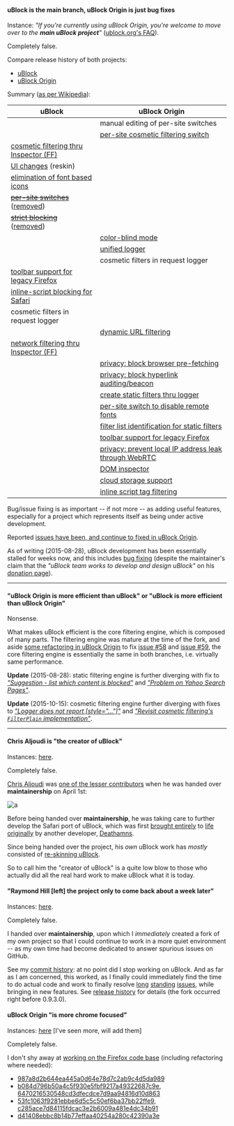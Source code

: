 #### uBlock is the main branch, uBlock Origin is just bug fixes

Instance: _"If you're currently using uBlock Origin, you're welcome to move over to the **main uBlock project**"_ ([ublock.org's FAQ](https://www.ublock.org/faq/)).

Completely false.

Compare release history of both projects:
- [uBlock](https://github.com/chrisaljoudi/uBlock/releases)
- [uBlock Origin](https://github.com/gorhill/uBlock/releases)

Summary ([as per Wikipedia](https://en.wikipedia.org/wiki/UBlock)):

| uBlock | uBlock Origin |
|--------|---------------|
| | manual editing of per-site switches |
| | [per-site cosmetic filtering switch](https://github.com/gorhill/uBlock/wiki/Quick-guide:-popup-user-interface#no-cosmetic-filtering) |
| [cosmetic filtering thru Inspector (FF)](https://github.com/chrisaljoudi/uBlock/issues/1211#issuecomment-91652206) | |
| [UI changes](https://github.com/chrisaljoudi/uBlock/releases/tag/0.9.3.5) (reskin) | |
| [elimination of font based icons](https://github.com/chrisaljoudi/uBlock/issues/1181) | |
| [~~per-site switches~~](https://github.com/chrisaljoudi/uBlock/issues/1306) ([removed](https://github.com/chrisaljoudi/uBlock/commit/fa3666f85d7dddfc274f6f27d20c6787d8bc43b8#diff-305c2fdde2804d752c9bfde050f38df9)) | |
| [~~strict blocking~~](https://github.com/chrisaljoudi/uBlock/issues/1306) ([removed](https://github.com/chrisaljoudi/uBlock/commit/fa3666f85d7dddfc274f6f27d20c6787d8bc43b8#diff-6e66de32e163ae59682ad852a7ca3762)) | |
| | [color-blind mode](https://github.com/chrisaljoudi/uBlock/issues/467#issuecomment-95177219) |
| | [unified logger](https://github.com/gorhill/uBlock/wiki/The-logger) |
| | cosmetic filters in request logger |
| [toolbar support for legacy Firefox](https://github.com/chrisaljoudi/uBlock/pull/1321) | |
| [inline-script blocking for Safari](https://github.com/chrisaljoudi/uBlock/commit/82118cb075732549289d3accb8cf3ea6d9f9d9fc) | |
| cosmetic filters in request logger | |
| | [dynamic URL filtering](https://github.com/gorhill/uBlock/wiki/Dynamic-URL-filtering) |
| [network filtering thru Inspector (FF)](https://github.com/chrisaljoudi/uBlock/pull/1324) |
| | [privacy: block browser pre-fetching](https://github.com/gorhill/uBlock/wiki/Dashboard:-Settings#disable-pre-fetching) |
| | [privacy: block hyperlink auditing/beacon](https://github.com/gorhill/uBlock/wiki/Dashboard:-Settings#disable-hyperlink-auditingbeacon) |
| | [create static filters thru logger](https://github.com/gorhill/uBlock/wiki/The-logger#static-network-filters) |
| | [per-site switch to disable remote fonts](https://github.com/gorhill/uBlock/wiki/Quick-guide:-popup-user-interface#no-remote-fonts) |
| | [filter list identification for static filters](https://github.com/gorhill/uBlock/wiki/The-logger#finding-from-which-lists-a-static-filter-originates) |
| | [toolbar support for legacy Firefox](https://github.com/gorhill/uBlock/issues/264)  |
| | [privacy: prevent local IP address leak through WebRTC](https://github.com/gorhill/uBlock/wiki/Dashboard:-Settings#prevent-webrtc-from-leaking-local-ip-address)  |
| | [DOM inspector](https://github.com/gorhill/uBlock/releases/tag/1.0.0.0)  |
| | [cloud storage support](https://github.com/gorhill/uBlock/wiki/Cloud-storage)  |
| | [inline script tag filtering](https://github.com/gorhill/uBlock/wiki/Inline-script-tag-filtering) |

Bug/issue fixing is as important -- if not more -- as adding useful features, especially for a project which represents itself as being under active development.

Reported [issues have been, and continue to fixed in uBlock Origin](https://github.com/gorhill/uBlock/issues?q=is%3Aissue+is%3Aclosed+sort%3Aupdated-desc).

As of writing (2015-08-28), uBlock development has been essentially stalled for weeks now, and this includes [bug fixing](https://github.com/chrisaljoudi/uBlock/issues?q=is%3Aissue+is%3Aclosed+sort%3Aupdated-desc) (despite the maintainer's claim that the _"uBlock team works to develop and design uBlock"_ on his [donation page](https://donorbox.org/ublock)).

***

#### "uBlock Origin is more efficient than uBlock" or "uBlock is more efficient than uBlock Origin"

Nonsense.

What makes uBlock efficient is the core filtering engine, which is composed of many parts. The filtering engine was mature at the time of the fork, and aside [some refactoring in uBlock Origin](https://github.com/gorhill/uBlock/commit/2234933b82d1c17af42ba574b6515937c7515029#diff-522a16ddeed280252d7c3a351261b441) to fix [issue #58](https://github.com/gorhill/uBlock/issues/58) and [issue #59](https://github.com/gorhill/uBlock/issues/59), the core filtering engine is essentially the same in both branches, i.e. virtually same performance.

**Update** (2015-08-28): static filtering engine is further diverging with fix to [_"Suggestion - list which content is blocked"_](https://github.com/gorhill/uBlock/issues/58) and [_"Problem on Yahoo Search Pages"_](https://github.com/gorhill/uBlock/issues/621).

**Update** (2015-10-15): cosmetic filtering engine further diverging with fixes to [_"Logger does not report [style="..."]"_](https://github.com/gorhill/uBlock/issues/435) and [_"Revisit cosmetic filtering's `FilterPlain` implementation"_](https://github.com/gorhill/uBlock/issues/711).

***

#### Chris Aljoudi is "the creator of uBlock"

Instances: [here](https://twitter.com/thenickde/status/614503721590898688).

Completely false.

[Chris Aljoudi](https://github.com/chrisaljoudi) was [one of the lesser contributors](https://github.com/gorhill/uBlock/graphs/contributors) when he was handed over **maintainership** on April 1st:

![a](https://cloud.githubusercontent.com/assets/585534/8421391/cbd59f96-1e9b-11e5-886d-278a00a32792.png)

Before being handed over **maintainership**, he was taking care to further develop the Safari port of uBlock, which was first [brought entirely](https://github.com/gorhill/uBlock/commits/master/platform/safari?page=3) to [life originally](https://github.com/gorhill/uBlock/commits/98464a56fe4fa2a28372018640d648a1f772ea36/meta/safariextz) by another developer, [Deathamns](https://github.com/Deathamns).

Since being handed over the project, his _own_ uBlock work has _mostly_ consisted of [re-skinning uBlock](https://github.com/chrisaljoudi/uBlock/releases).

So to call him the "creator of uBlock" is a quite low blow to those who actually did all the real hard work to make uBlock what it is today.

#### "Raymond Hill [left] the project only to come back about a week later"

Instances: [here](http://ubuntuforums.org/showthread.php?t=2284427).

Completely false.

I handed over **maintainership**, upon which I _immediately_ created a fork of my own project so that I could continue to work in a more quiet environment -- as my own time had become dedicated to answer spurious issues on GitHub.

See my [commit history](https://github.com/gorhill/uBlock/commits/master): at no point did I stop working on uBlock. And as far as I am concerned, this worked, as I finally could immediately find the time to do actual code and work to finally resolve [long](https://github.com/gorhill/uBlock/issues/58) [standing](https://github.com/chrisaljoudi/uBlock/issues/68) [issues](https://github.com/chrisaljoudi/uBlock/issues/308), while bringing in new features. See [release history](https://github.com/gorhill/uBlock/releases) for details (the fork occurred right before 0.9.3.0).

#### uBlock Origin "is more chrome focused"

Instances: [here](https://addons.mozilla.org/en-US/firefox/addon/ublock-origin/reviews/722444/) [I've seen more, will add them]

Completely false.

I don't shy away at [working on the Firefox code base](https://github.com/gorhill/uBlock/commits/master/platform/firefox) (including refactoring where needed):
- [987a8d2b644ea445a0d64e78d7c2ab9c4d5da989](https://github.com/gorhill/uBlock/commit/987a8d2b644ea445a0d64e78d7c2ab9c4d5da989)
- [b084d796b50a4c5f930e5fbf9217a49322687c9e](https://github.com/gorhill/uBlock/commit/b084d796b50a4c5f930e5fbf9217a49322687c9e), [6470216530548cd3dfecdce7d9aa94816d10d863](https://github.com/gorhill/uBlock/commit/6470216530548cd3dfecdce7d9aa94816d10d863)
- [53fc1063f9281ebbe6d5c5c50ef6ba37bb22ffe9](https://github.com/gorhill/uBlock/commit/53fc1063f9281ebbe6d5c5c50ef6ba37bb22ffe9), [c285ace7d84115fdcac3e2b6009a481e4dc34b91](https://github.com/gorhill/uBlock/commit/c285ace7d84115fdcac3e2b6009a481e4dc34b91)
- [d41408ebbc8b14b77effaa40254a280c42390a3e](https://github.com/gorhill/uBlock/commit/d41408ebbc8b14b77effaa40254a280c42390a3e)